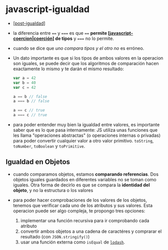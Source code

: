 # javascript-igualdad

- [[post-igualdad]]

- la diferencia entre `==` y `===` es que `==` **permite [[javascript-coercion|coerción]] de tipos** y `===` no lo permite.
- cuando se dice que *uno compara tipos y el otro no* es erróneo.
- Un dato importante es que si los tipos de ambos valores en la operacion son iguales, se puede decir que los algoritmos de comparación hacen exactamente lo mismo y te darán el mismo resultado:
    
    ```js
    var a = 42
    var b = 40
    var c = 42

    a == b // false
    a === b // false

    a == c // true
    a === c // true
    ```
    
- para poder entender muy bien la igualdad entre valores, es importante saber que es lo que pasa internamente: JS utiliza unas funciones que les llama "operaciones abstractas" (o operaciones internas o privadas) para poder convertir cualquier valor a otro valor primitivo. `toString`, `toNumber`, `toBoolean` y `toPrimitive`.

## Igualdad en Objetos

- cuando comparamos objetos, estamos **comparando referencias**. Dos objetos iguales guardados en diferentes variables no se toman como iguales. Otra forma de decirlo es que se compara la **identidad del objeto**, y no la estructura o los valores
- para poder hacer comprobaciones de los valores de los objetos, tenemos que verificar cada uno de los atributos y sus valores. Esta operacion puede ser algo compleja, te propongo tres opciones:
  
  1. implementar una función recursiva para ir comprobando cada atributo
  2. convertir ambos objetos a una cadena de caractéres y comprarar el resultado (con `JSON.stringify()`)
  3. usar una función externa como `isEqual` de [`lodash`](https://lodash.com/docs/4.17.15#isEqual).

[//begin]: # "Autogenerated link references for markdown compatibility"
[post-igualdad]: post-igualdad "articulo igualdad: Escuela Frontend"
[javascript-coercion|coerción]: javascript-coercion "Coerción"
[//end]: # "Autogenerated link references"